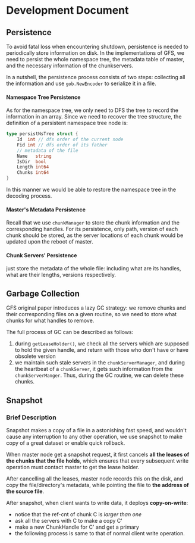 # Development Document

## Persistence

To avoid fatal loss when encountering shutdown, persistence is needed to periodically store information on disk. In the implementations of GFS, we need to persist the whole namespace tree, the metadata table of master, and the necessary information of the chunkservers.

In a nutshell, the persistence process consists of two steps: collecting all the information and use `gob.NewEncoder` to serialize it in a file.

#### Namespace Tree Persistence

As for the namespace tree, we only need to DFS the tree to record the information in an array. Since we need to recover the tree structure, the definition of a persistent namespace tree node is:

```go
type persistNsTree struct {
	Id  int // dfs order of the current node
	Fid int // dfs order of its father
    // metadata of the file
	Name   string 
	IsDir  bool
	Length int64
	Chunks int64
}
```

In this manner we would be able to restore the namespace tree in the decoding process.

#### Master's Metadata Persistence

Recall that we use `chunkManager` to store the chunk information and the corresponding handles. For its persistence, only path, version of each chunk should be stored, as the server locations of each chunk would be updated upon the reboot of master.

#### Chunk Servers' Persistence

just store the metadata of the whole file: including what are its handles, what are their lengths, versions respectively.

## Garbage Collection

GFS original paper introduces a lazy GC strategy: we remove chunks and their corresponding files on a given routine, so we need to store what chunks for what handles to remove.

The full process of GC can be described as follows:

1. during `getLeaseHolder()`, we check all the servers which are supposed to hold the given handle, and return with those who don't have or have obsolete version
2. we maintain such stale servers in the `chunkServerManager`, and during the heartbeat of a `chunkServer`, it gets such information from the `chunkServerManger`. Thus, during the GC routine, we can delete these chunks.

## Snapshot

### Brief Description

Snapshot makes a copy of a file in a astonishing fast speed, and wouldn't cause any interruption to any other operation, we use snapshot to make copy of a great dataset or enable quick rollback.

When master node get a snapshot request, it first cancels **all the leases of the chunks that the file holds**, which ensures that every subsequent write operation must contact master to get the lease holder.

After cancelling all the leases, master node records this on the disk, and copy the file/directory's metadata, while pointing the file to **the address of the source file**.

After snapshot, when client wants to write data, it deploys **copy-on-write**:

- notice that the ref-cnt of chunk C is *larger than one*
- ask all the servers with C to make a copy C'
- make a new ChunkHandle for C' and get a primary
- the following process is same to that of normal client write operation.